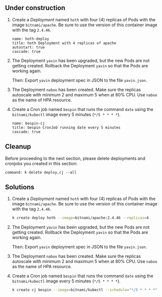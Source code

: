 
## Under construction

1. Create a _Deployment_ named `hoth` with four (4) replicas of Pods with the image `bitnami/apache`. Be sure to use the version of this container image with the tag `2.4.46`.

    ```examiner:execute-test
    name: hoth-deploy
    title: hoth Deployment with 4 replicas of apache
    autostart: true
    cascade: true
    ```

1. The Deployment `yavin` has been upgraded, but the new Pods are not getting created. Rollback the Deployment `yavin` so that the Pods are working again.

    Then: Export `yavin` deployment spec in JSON to the file `yavin.json`.

1. The Deployment `naboo` has been created.  Make sure the replicas autoscale with minimum 2 and maximum 5 when at 80% CPU.  Use `naboo` as the name of HPA resource.

1. Create a Cron job named `bespin` that runs the command `date` using the `bitnami/kubectl` image every 5 minutes (`*/5 * * * *`).

    ```examiner:execute-test
    name: bespin-cj
    title: bespin CronJob running date every 5 minutes
    cascade: true
    ```

## Cleanup

Before proceeding to the next section, please delete deployments and cronjobs you created in this section:

```terminal:execute
command: k delete deploy,cj --all
```

## Solutions

1. Create a _Deployment_ named `hoth` with four (4) replicas of Pods with the image `bitnami/apache`. Be sure to use the version of this container image with the tag `2.4.46`.

    ```bash
    k create deploy hoth --image=bitnami/apache:2.4.46 --replicas=4 
    ```

1. The Deployment `yavin` has been upgraded, but the new Pods are not getting created. Rollback the Deployment `yavin` so that the Pods are working again.

    Then: Export `yavin` deployment spec in JSON to the file `yavin.json`.

1. The Deployment `naboo` has been created.  Make sure the replicas autoscale with minimum 2 and maximum 5 when at 80% CPU.  Use `naboo` as the name of HPA resource.

1. Create a Cron job named `bespin` that runs the command `date` using the `bitnami/kubectl` image every 5 minutes (`*/5 * * * *`).

    ```bash
    k create cj bespin --image=bitnami/kubectl --schedule="*/5 * * * *" -- date
    ```
